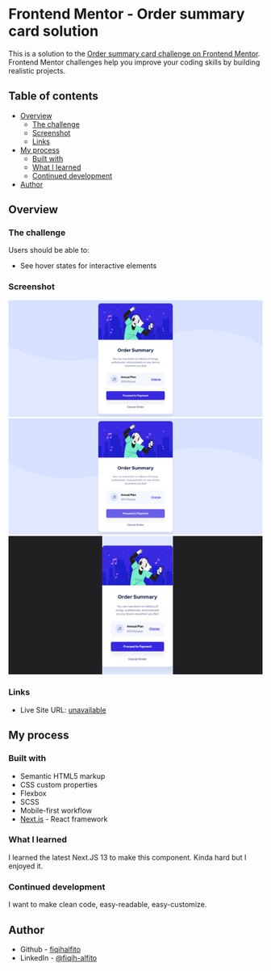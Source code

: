 # Frontend Mentor - Order summary card solution

This is a solution to the [Order summary card challenge on Frontend Mentor](https://www.frontendmentor.io/challenges/order-summary-component-QlPmajDUj). Frontend Mentor challenges help you improve your coding skills by building realistic projects. 

## Table of contents

- [Overview](#overview)
  - [The challenge](#the-challenge)
  - [Screenshot](#screenshot)
  - [Links](#links)
- [My process](#my-process)
  - [Built with](#built-with)
  - [What I learned](#what-i-learned)
  - [Continued development](#continued-development)
- [Author](#author)


## Overview

### The challenge

Users should be able to:

- See hover states for interactive elements

### Screenshot

![](./screenshot/normal.png)
![](./screenshot/hover.png)
![](./screenshot/mobile.png)

### Links

- Live Site URL: [unavailable](https://your-live-site-url.com)

## My process

### Built with

- Semantic HTML5 markup
- CSS custom properties
- Flexbox
- SCSS
- Mobile-first workflow
- [Next.js](https://nextjs.org/) - React framework


### What I learned

I learned the latest Next.JS 13 to make this component. Kinda hard but I enjoyed it.


### Continued development

I want to make clean code, easy-readable, easy-customize.

## Author

- Github - [fiqihalfito](https://www.github.com/fiqihalfito)
- LinkedIn - [@fiqih-alfito](https://www.linkedin.com/in/fiqih-alfito/)